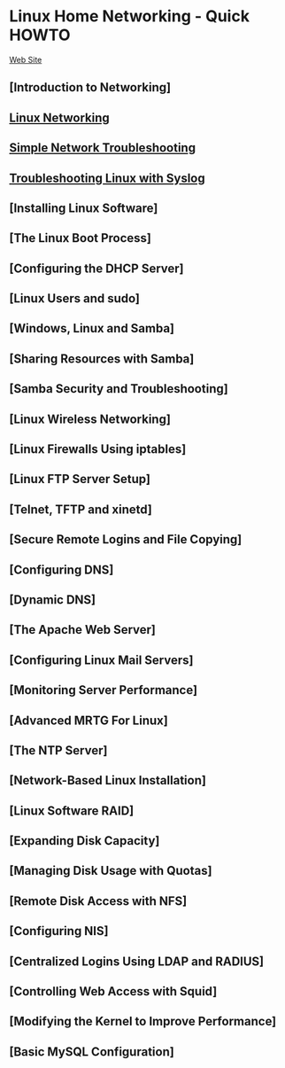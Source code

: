 # Linux Home Networking - Quick HOWTO

[Web Site](http://www.linuxhomenetworking.com/wiki/index.php/Quick_HOWTO_:_Ch02_:_Introduction_to_Networking#.WtUMr4jwZPY)

## [Introduction to Networking]


## [Linux Networking](./03-LinuxNet.md)


## [Simple Network Troubleshooting](./04-SimpleNetTrbl.md)


## [Troubleshooting Linux with Syslog](./05-TrblSyslog.md)


## [Installing Linux Software]


## [The Linux Boot Process]


## [Configuring the DHCP Server]


## [Linux Users and sudo]


## [Windows, Linux and Samba]


## [Sharing Resources with Samba]


## [Samba Security and Troubleshooting]


## [Linux Wireless Networking]


## [Linux Firewalls Using iptables]


## [Linux FTP Server Setup]


## [Telnet, TFTP and xinetd]


## [Secure Remote Logins and File Copying]


## [Configuring DNS]


## [Dynamic DNS]


## [The Apache Web Server]


## [Configuring Linux Mail Servers]


## [Monitoring Server Performance]


## [Advanced MRTG For Linux]


## [The NTP Server]


## [Network-Based Linux Installation]


## [Linux Software RAID]


## [Expanding Disk Capacity]


## [Managing Disk Usage with Quotas]


## [Remote Disk Access with NFS]


## [Configuring NIS]


## [Centralized Logins Using LDAP and RADIUS]


## [Controlling Web Access with Squid]


## [Modifying the Kernel to Improve Performance]


## [Basic MySQL Configuration]

